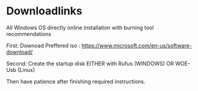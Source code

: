# Downloadlinks
All Windows OS directly online installation with burning tool recommendations

First: Downoad Preffered iso : https://www.microsoft.com/en-us/software-download/

Second: Create the startup disk EITHER with Rufus (WINDOWS) OR WOE-Usb (Linux)

Then have patience after finishing required instructions.
